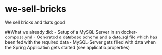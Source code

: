 # we-sell-bricks
We sell bricks and thats good

##What we already did:
    - Setup of a MySQL-Server in an docker-compose.yml 
    - Generated a database schema and a data.sql file which has been fed with the required data
    - MySQL-Server gets filled with data when the Spring Application gets started (see applicatio.properties)
